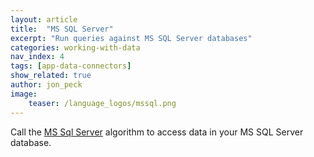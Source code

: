 ```yaml
---
layout: article
title:  "MS SQL Server"
excerpt: "Run queries against MS SQL Server databases"
categories: working-with-data
nav_index: 4
tags: [app-data-connectors]
show_related: true
author: jon_peck
image:
    teaser: /language_logos/mssql.png 
---
```


Call the <a href="https://algorithmia.com/algorithms/util/MsSqlServer/">MS Sql Server</a> algorithm to access data in your MS SQL Server database.
